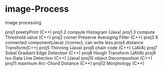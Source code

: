 # image-Process
image processing

proj1 preetyPrint (C++) 
proj1.2 compute Histogram (Java)
proj1.3 compute Threshold value (C++)
proj2 corner Preserve Averaging Filter (C++)
proj3 8 connected component(Java) //correct, can write less
proj4 distance Transform(C++) 
proj5 Thinning (Java)
proj6 chain code (C++) (JAVA)
proj7 Sobel Gradiant Edge Detection (C++) 
proj8 Hough Transform (JAVA) 
proj9 Iso-Data Line Detection (C++) (Java) 
proj10 object Decomposition (C++)
proj11 maximum Arc-Chord Distance (C++) 
proj12 Morphology (C++)

